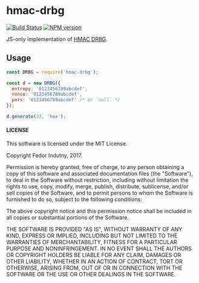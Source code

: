 # hmac-drbg
[![Build Status](https://secure.travis-ci.org/indutny/hmac-drbg.svg)](http://travis-ci.org/indutny/hmac-drbg)
[![NPM version](https://badge.fury.io/js/hmac-drbg.svg)](http://badge.fury.io/js/hmac-drbg)

JS-only implementation of [HMAC DRBG][0].

## Usage

```js
const DRBG = require('hmac-drbg');

const d = new DRBG({
  entropy: '0123456789abcdef',
  nonce: '0123456789abcdef',
  pers: '0123456789abcdef' /* or `null` */
});

d.generate(32, 'hex');
```

#### LICENSE

This software is licensed under the MIT License.

Copyright Fedor Indutny, 2017.

Permission is hereby granted, free of charge, to any person obtaining a
copy of this software and associated documentation files (the
"Software"), to deal in the Software without restriction, including
without limitation the rights to use, copy, modify, merge, publish,
distribute, sublicense, and/or sell copies of the Software, and to permit
persons to whom the Software is furnished to do so, subject to the
following conditions:

The above copyright notice and this permission notice shall be included
in all copies or substantial portions of the Software.

THE SOFTWARE IS PROVIDED "AS IS", WITHOUT WARRANTY OF ANY KIND, EXPRESS
OR IMPLIED, INCLUDING BUT NOT LIMITED TO THE WARRANTIES OF
MERCHANTABILITY, FITNESS FOR A PARTICULAR PURPOSE AND NONINFRINGEMENT. IN
NO EVENT SHALL THE AUTHORS OR COPYRIGHT HOLDERS BE LIABLE FOR ANY CLAIM,
DAMAGES OR OTHER LIABILITY, WHETHER IN AN ACTION OF CONTRACT, TORT OR
OTHERWISE, ARISING FROM, OUT OF OR IN CONNECTION WITH THE SOFTWARE OR THE
USE OR OTHER DEALINGS IN THE SOFTWARE.

[0]: http://csrc.nist.gov/groups/ST/toolkit/documents/rng/HashBlockCipherDRBG.pdf
